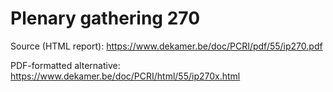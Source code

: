 # Plenary gathering 270

Source (HTML report): https://www.dekamer.be/doc/PCRI/pdf/55/ip270.pdf

PDF-formatted alternative: https://www.dekamer.be/doc/PCRI/html/55/ip270x.html


